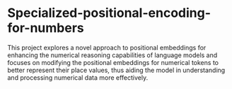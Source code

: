 # Specialized-positional-encoding-for-numbers
This project explores a novel approach to positional embeddings for enhancing the numerical reasoning capabilities of language models and focuses on modifying the positional embeddings for numerical tokens to better represent their place values, thus aiding the model in understanding and processing numerical data more effectively.
